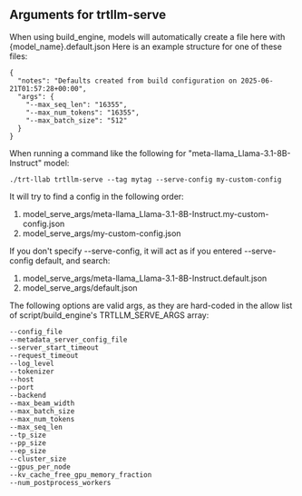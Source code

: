 ## Arguments for trtllm-serve
When using build_engine, models will automatically create a file here with {model_name}.default.json
Here is an example structure for one of these files:

```
{
  "notes": "Defaults created from build configuration on 2025-06-21T01:57:28+00:00",
  "args": {
    "--max_seq_len": "16355",
    "--max_num_tokens": "16355",
    "--max_batch_size": "512"
  }
}
```

When running a command like the following for "meta-llama_Llama-3.1-8B-Instruct" model:

```
./trt-llab trtllm-serve --tag mytag --serve-config my-custom-config 
```

It will try to find a config in the following order:

1. model_serve_args/meta-llama_Llama-3.1-8B-Instruct.my-custom-config.json
2. model_serve_args/my-custom-config.json


If you don't specify --serve-config, it will act as if you entered --serve-config default, and search:
1. model_serve_args/meta-llama_Llama-3.1-8B-Instruct.default.json
2. model_serve_args/default.json

The following options are valid args, as they are hard-coded in the allow list of script/build_engine's TRTLLM_SERVE_ARGS array:

```
--config_file
--metadata_server_config_file
--server_start_timeout
--request_timeout
--log_level
--tokenizer
--host
--port
--backend
--max_beam_width
--max_batch_size
--max_num_tokens
--max_seq_len
--tp_size
--pp_size
--ep_size
--cluster_size
--gpus_per_node
--kv_cache_free_gpu_memory_fraction
--num_postprocess_workers
```

